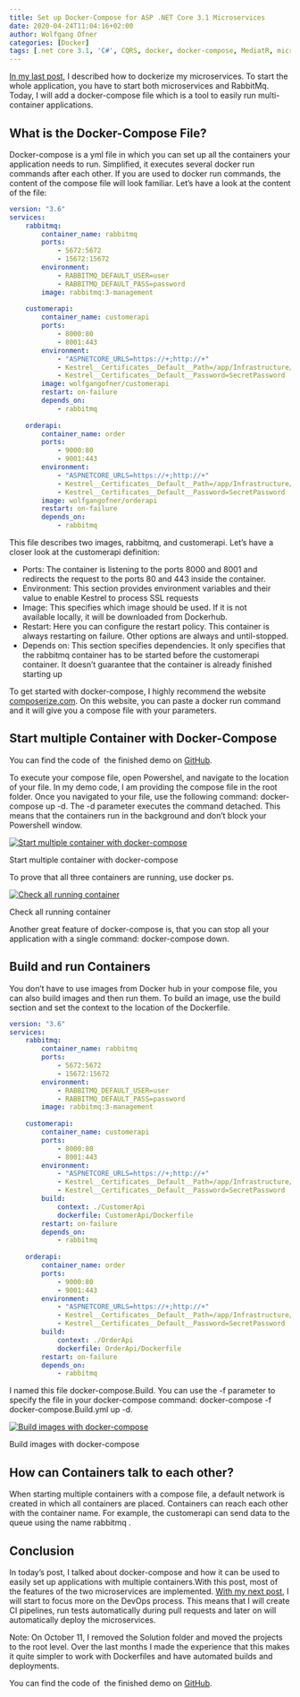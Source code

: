 ```yaml
---
title: Set up Docker-Compose for ASP .NET Core 3.1 Microservices
date: 2020-04-24T11:04:16+02:00
author: Wolfgang Ofner
categories: [Docker]
tags: [.net core 3.1, 'C#', CQRS, docker, docker-compose, MediatR, microservice, RabbitMQ, Swagger]
---
```

<a href="/asp-net-core-with-https-in-docker" target="_blank" rel="noopener noreferrer">In my last post</a>, I described how to dockerize my microservices. To start the whole application, you have to start both microservices and RabbitMq. Today, I will add a docker-compose file which is a tool to easily run multi-container applications.

## What is the Docker-Compose File?

Docker-compose is a yml file in which you can set up all the containers your application needs to run. Simplified, it executes several docker run commands after each other. If you are used to docker run commands, the content of the compose file will look familiar. Let&#8217;s have a look at the content of the file:

```yaml  
version: "3.6"
services:
    rabbitmq:
        container_name: rabbitmq
        ports:
            - 5672:5672
            - 15672:15672
        environment:
            - RABBITMQ_DEFAULT_USER=user
            - RABBITMQ_DEFAULT_PASS=password        
        image: rabbitmq:3-management
                
    customerapi:
        container_name: customerapi
        ports:
            - 8000:80
            - 8001:443
        environment:
            - "ASPNETCORE_URLS=https://+;http://+"
            - Kestrel__Certificates__Default__Path=/app/Infrastructure/Certificate/cert-aspnetcore.pfx
            - Kestrel__Certificates__Default__Password=SecretPassword        
        image: wolfgangofner/customerapi   
        restart: on-failure        
        depends_on:
            - rabbitmq
        
    orderapi:
        container_name: order
        ports:
            - 9000:80
            - 9001:443
        environment:
            - "ASPNETCORE_URLS=https://+;http://+"
            - Kestrel__Certificates__Default__Path=/app/Infrastructure/Certificate/cert-aspnetcore.pfx
            - Kestrel__Certificates__Default__Password=SecretPassword       
        image: wolfgangofner/orderapi       
        restart: on-failure
        depends_on:
            - rabbitmq  
```

This file describes two images, rabbitmq, and customerapi. Let&#8217;s have a closer look at the customerapi definition:

  * Ports: The container is listening to the ports 8000 and 8001 and redirects the request to the ports 80 and 443 inside the container.
  * Environment: This section provides environment variables and their value to enable Kestrel to process SSL requests
  * Image: This specifies which image should be used. If it is not available locally, it will be downloaded from Dockerhub.
  * Restart: Here you can configure the restart policy. This container is always restarting on failure. Other options are always and until-stopped.
  * Depends on: This section specifies dependencies. It only specifies that the rabbitmq container has to be started before the customerapi container. It doesn&#8217;t guarantee that the container is already finished starting up

To get started with docker-compose, I highly recommend the website <a href="https://composerize.com/" target="_blank" rel="noopener noreferrer">composerize.com</a>. On this website, you can paste a docker run command and it will give you a compose file with your parameters.

## Start multiple Container with Docker-Compose

You can find the code of  the finished demo on <a href="https://github.com/WolfgangOfner/MicroserviceDemo" target="_blank" rel="noopener noreferrer">GitHub</a>.

To execute your compose file, open Powershel, and navigate to the location of your file. In my demo code, I am providing the compose file in the root folder. Once you navigated to your file, use the following command: docker-compose up -d. The -d parameter executes the command detached. This means that the containers run in the background and don&#8217;t block your Powershell window.

<div class="col-12 col-sm-10 aligncenter">
  <a href="/assets/img/posts/2020/04/Start-multiple-container-with-docker-compose.jpg"><img loading="lazy" src="/assets/img/posts/2020/04/Start-multiple-container-with-docker-compose.jpg" alt="Start multiple container with docker-compose" /></a>
  
  <p>
    Start multiple container with docker-compose
  </p>
</div>

To prove that all three containers are running, use docker ps.

<div class="col-12 col-sm-10 aligncenter">
  <a href="/assets/img/posts/2020/04/Check-all-running-container.jpg"><img loading="lazy" src="/assets/img/posts/2020/04/Check-all-running-container.jpg" alt="Check all running container" /></a>
  
  <p>
    Check all running container
  </p>
</div>

Another great feature of docker-compose is, that you can stop all your application with a single command: docker-compose down.

## Build and run Containers

You don&#8217;t have to use images from Docker hub in your compose file, you can also build images and then run them. To build an image, use the build section and set the context to the location of the Dockerfile.

```yaml  
version: "3.6"
services:
    rabbitmq:
        container_name: rabbitmq
        ports:
            - 5672:5672
            - 15672:15672
        environment:
            - RABBITMQ_DEFAULT_USER=user
            - RABBITMQ_DEFAULT_PASS=password        
        image: rabbitmq:3-management
                
    customerapi:
        container_name: customerapi
        ports:
            - 8000:80
            - 8001:443
        environment:
            - "ASPNETCORE_URLS=https://+;http://+"
            - Kestrel__Certificates__Default__Path=/app/Infrastructure/Certificate/cert-aspnetcore.pfx
            - Kestrel__Certificates__Default__Password=SecretPassword        
        build:
            context: ./CustomerApi
            dockerfile: CustomerApi/Dockerfile
        restart: on-failure        
        depends_on:
            - rabbitmq
        
    orderapi:
        container_name: order
        ports:
            - 9000:80
            - 9001:443
        environment:
            - "ASPNETCORE_URLS=https://+;http://+"
            - Kestrel__Certificates__Default__Path=/app/Infrastructure/Certificate/cert-aspnetcore.pfx
            - Kestrel__Certificates__Default__Password=SecretPassword       
        build:
            context: ./OrderApi      
            dockerfile: OrderApi/Dockerfile
        restart: on-failure
        depends_on:
            - rabbitmq             
```

I named this file docker-compose.Build. You can use the -f parameter to specify the file in your docker-compose command: docker-compose -f docker-compose.Build.yml up -d.

<div class="col-12 col-sm-10 aligncenter">
  <a href="/assets/img/posts/2020/04/Build-images-with-docker-compose.jpg"><img loading="lazy" src="/assets/img/posts/2020/04/Build-images-with-docker-compose.jpg" alt="Build images with docker-compose" /></a>
  
  <p>
    Build images with docker-compose
  </p>
</div>

## How can Containers talk to each other?

When starting multiple containers with a compose file, a default network is created in which all containers are placed. Containers can reach each other with the container name. For example, the customerapi can send data to the queue using the name rabbitmq .

## Conclusion

In today&#8217;s post, I talked about docker-compose and how it can be used to easily set up applications with multiple containers.With this post, most of the features of the two microservices are implemented. <a href="/build-net-core-in-ci-pipeline-in-azure-devops" target="_blank" rel="noopener noreferrer">With my next post</a>, I will start to focus more on the DevOps process. This means that I will create CI pipelines, run tests automatically during pull requests and later on will automatically deploy the microservices.

Note: On October 11, I removed the Solution folder and moved the projects to the root level. Over the last months I made the experience that this makes it quite simpler to work with Dockerfiles and have automated builds and deployments.

You can find the code of  the finished demo on <a href="https://github.com/WolfgangOfner/MicroserviceDemo" target="_blank" rel="noopener noreferrer">GitHub</a>.